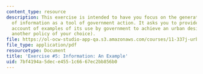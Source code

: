 ```yaml
---
content_type: resource
description: This exercise is intended to have you focus on the generation and distribution
  of information as a tool of government action. It asks you to provide a concise
  account of examples of its use by government to achieve an urban design policy (or
  another policy of your choice).
file: https://ol-ocw-studio-app-qa.s3.amazonaws.com/courses/11-337j-urban-design-policy-and-action-spring-2007/7bf4194a5dece4551c6667ec2bb856b0_exercise5.pdf
file_type: application/pdf
resourcetype: Document
title: 'Exercise #5: Information: An Example'
uid: 7bf4194a-5dec-e455-1c66-67ec2bb856b0
---
```

